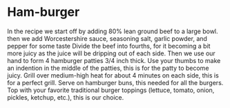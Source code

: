 # Ham-burger
In the recipe we start off by adding 80% lean ground beef to a large bowl.
then we add Worcestershire sauce, seasoning salt, garlic powder, and pepper for some taste
Divide the beef into fourths, for it becoming a bit more juicy as the juice will be dripping out of each side.
Then we use our hand to form 4 hamburger patties 3/4 inch thick.
Use your thumbs to make an indention in the middle of the patties, this is for the patty to become juicy.
Grill over medium-high heat for about 4 minutes on each side, this is for a perfect grill.
Serve on hamburger buns, this needed for all the burgers.
Top with your favorite traditional burger toppings (lettuce, tomato, onion, pickles, ketchup, etc.), this is our choice.
